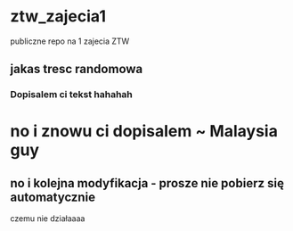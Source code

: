 # ztw_zajecia1
publiczne repo na 1 zajecia ZTW


## jakas tresc randomowa 
### Dopisalem ci tekst hahahah

# no i znowu ci dopisalem ~ Malaysia guy
## no i kolejna modyfikacja - prosze nie pobierz się automatycznie

czemu nie działaaaa
